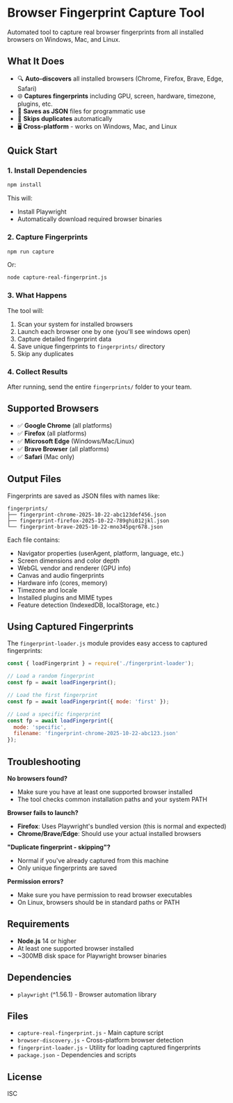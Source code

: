 # Browser Fingerprint Capture Tool

Automated tool to capture real browser fingerprints from all installed browsers on Windows, Mac, and Linux.

## What It Does

- 🔍 **Auto-discovers** all installed browsers (Chrome, Firefox, Brave, Edge, Safari)
- 🌐 **Captures fingerprints** including GPU, screen, hardware, timezone, plugins, etc.
- 💾 **Saves as JSON** files for programmatic use
- 🚫 **Skips duplicates** automatically
- 🖥️ **Cross-platform** - works on Windows, Mac, and Linux

## Quick Start

### 1. Install Dependencies

```bash
npm install
```

This will:
- Install Playwright
- Automatically download required browser binaries

### 2. Capture Fingerprints

```bash
npm run capture
```

Or:
```bash
node capture-real-fingerprint.js
```

### 3. What Happens

The tool will:
1. Scan your system for installed browsers
2. Launch each browser one by one (you'll see windows open)
3. Capture detailed fingerprint data
4. Save unique fingerprints to `fingerprints/` directory
5. Skip any duplicates

### 4. Collect Results

After running, send the entire `fingerprints/` folder to your team.

## Supported Browsers

- ✅ **Google Chrome** (all platforms)
- ✅ **Firefox** (all platforms)
- ✅ **Microsoft Edge** (Windows/Mac/Linux)
- ✅ **Brave Browser** (all platforms)
- ✅ **Safari** (Mac only)

## Output Files

Fingerprints are saved as JSON files with names like:

```
fingerprints/
├── fingerprint-chrome-2025-10-22-abc123def456.json
├── fingerprint-firefox-2025-10-22-789ghi012jkl.json
└── fingerprint-brave-2025-10-22-mno345pqr678.json
```

Each file contains:
- Navigator properties (userAgent, platform, language, etc.)
- Screen dimensions and color depth
- WebGL vendor and renderer (GPU info)
- Canvas and audio fingerprints
- Hardware info (cores, memory)
- Timezone and locale
- Installed plugins and MIME types
- Feature detection (IndexedDB, localStorage, etc.)

## Using Captured Fingerprints

The `fingerprint-loader.js` module provides easy access to captured fingerprints:

```javascript
const { loadFingerprint } = require('./fingerprint-loader');

// Load a random fingerprint
const fp = await loadFingerprint();

// Load the first fingerprint
const fp = await loadFingerprint({ mode: 'first' });

// Load a specific fingerprint
const fp = await loadFingerprint({
  mode: 'specific',
  filename: 'fingerprint-chrome-2025-10-22-abc123.json'
});
```

## Troubleshooting

**No browsers found?**
- Make sure you have at least one supported browser installed
- The tool checks common installation paths and your system PATH

**Browser fails to launch?**
- **Firefox**: Uses Playwright's bundled version (this is normal and expected)
- **Chrome/Brave/Edge**: Should use your actual installed browsers

**"Duplicate fingerprint - skipping"?**
- Normal if you've already captured from this machine
- Only unique fingerprints are saved

**Permission errors?**
- Make sure you have permission to read browser executables
- On Linux, browsers should be in standard paths or PATH

## Requirements

- **Node.js** 14 or higher
- At least one supported browser installed
- ~300MB disk space for Playwright browser binaries

## Dependencies

- `playwright` (^1.56.1) - Browser automation library

## Files

- `capture-real-fingerprint.js` - Main capture script
- `browser-discovery.js` - Cross-platform browser detection
- `fingerprint-loader.js` - Utility for loading captured fingerprints
- `package.json` - Dependencies and scripts

## License

ISC
